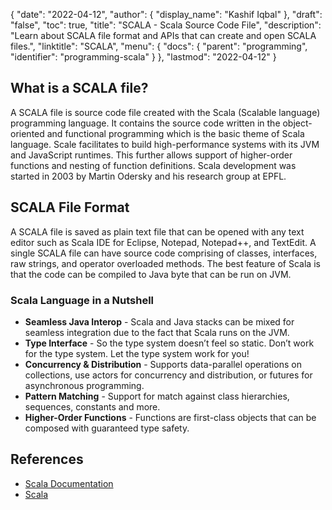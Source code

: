 {
  "date": "2022-04-12",
  "author": {
    "display_name": "Kashif Iqbal"
  },
  "draft": "false",
  "toc": true,
  "title": "SCALA - Scala Source Code File",
  "description": "Learn about SCALA file format and APIs that can create and open SCALA files.",
  "linktitle": "SCALA",
  "menu": {
    "docs": {
      "parent": "programming",
      "identifier": "programming-scala"
    }
  },
  "lastmod": "2022-04-12"
}

## What is a SCALA file?

A SCALA file is source code file created with the Scala (Scalable language) programming language. It contains the source code written in the object-oriented and functional programming which is the basic theme of Scala language. Scale facilitates to build high-performance systems with its JVM and JavaScript runtimes. This further allows support of higher-order functions and nesting of function definitions. Scala development was started in 2003 by Martin Odersky and his research group at EPFL.

## SCALA File Format

A SCALA file is saved as plain text file that can be opened with any text editor such as Scala IDE for Eclipse, Notepad, Notepad++, and TextEdit. A single SCALA file can have source code comprising of classes, interfaces, raw strings, and operator overloaded methods. The best feature of Scala is that the code can be compiled to Java byte that can be run on JVM.

### Scala Language in a Nutshell

 * **Seamless Java Interop** - Scala and Java stacks can be mixed for seamless integration due to the fact that Scala runs on the JVM.
 * **Type Interface** - So the type system doesn’t feel so static. Don’t work for the type system. Let the type system work for you!
 * **Concurrency & Distribution** - Supports data-parallel operations on collections, use actors for concurrency and distribution, or futures for asynchronous programming.
 * **Pattern Matching** - Support for match against class hierarchies, sequences, constants and more.
 * **Higher-Order Functions** - Functions are first-class objects that can be composed with guaranteed type safety.

## References

* [Scala Documentation](https://www.scala-lang.org/documentation/)
* [Scala](https://www.scala-lang.org/)
